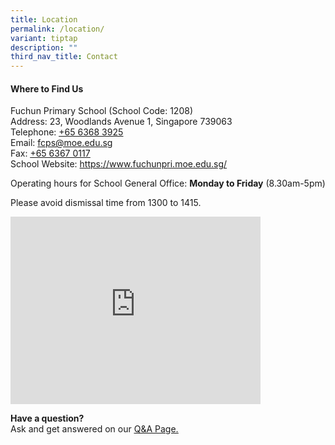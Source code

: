 ```yaml
---
title: Location
permalink: /location/
variant: tiptap
description: ""
third_nav_title: Contact
---
```

<h4>Where to Find Us</h4>
<p>Fuchun Primary School&nbsp;(School Code: 1208)
<br>Address: 23, Woodlands Avenue 1, Singapore 739063
<br>Telephone: <a href="tel:+6563683925" rel="noopener noreferrer nofollow" target="_blank"><u>+65 6368 3925</u></a>
<br>Email: <a href="mailto:fcps@moe.edu.sg" rel="noopener noreferrer nofollow" target="_blank">fcps@moe.edu.sg</a>
<br>Fax: <a href="tel:+6563670117" rel="noopener noreferrer nofollow" target="_blank"><u>+65 6367 0117</u></a>
<br>School Website: <a href="https://www.fuchunpri.moe.edu.sg/" rel="noopener noreferrer nofollow" target="_blank">https://www.fuchunpri.moe.edu.sg/</a>
</p>
<p>Operating hours for School General Office: <strong>Monday to Friday</strong> (8.30am-5pm)</p>
<p>Please avoid dismissal time from 1300 to 1415.</p>
<div class="iframe-wrapper">
<iframe style="border:0;" height="300" width="400" allowfullscreen="true" frameborder="0" src="https://www.google.com/maps/embed?pb=!1m14!1m8!1m3!1d7977.150218024391!2d103.77851863054708!3d1.430358258127562!3m2!1i1024!2i768!4f13.1!3m3!1m2!1s0x31da13ad81cd9f0f%3A0xf0e11c1f9c41ca3e!2sFuchun%20Primary%20School!5e0!3m2!1sen!2ssg!4v1752317281461!5m2!1sen!2ssg"></iframe>
</div>
<p><strong>Have a question?</strong>
<br>Ask and get answered on our <a href="https://ask.gov.sg/fcps" rel="noopener noreferrer nofollow" target="_blank"><u>Q&amp;A Page.</u></a>
<br>
</p>